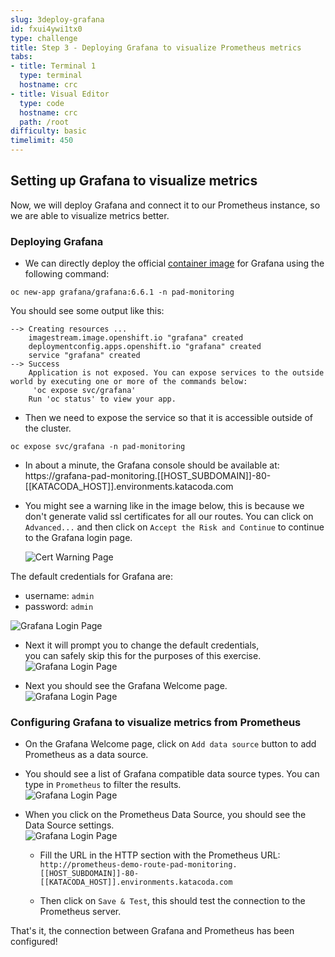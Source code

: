 ```yaml
---
slug: 3deploy-grafana
id: fxui4ywi1tx0
type: challenge
title: Step 3 - Deploying Grafana to visualize Prometheus metrics
tabs:
- title: Terminal 1
  type: terminal
  hostname: crc
- title: Visual Editor
  type: code
  hostname: crc
  path: /root
difficulty: basic
timelimit: 450
---
```



## Setting up Grafana to visualize metrics

Now, we will deploy Grafana and connect it to our Prometheus instance, so we are able to visualize metrics better.

### Deploying Grafana

* We can directly deploy the official [container image](https://hub.docker.com/r/grafana/grafana/) for Grafana using the following command: <br>
```
oc new-app grafana/grafana:6.6.1 -n pad-monitoring
```

  You should see some output like this:

  ```
  --> Creating resources ...
      imagestream.image.openshift.io "grafana" created
      deploymentconfig.apps.openshift.io "grafana" created
      service "grafana" created
  --> Success
      Application is not exposed. You can expose services to the outside world by executing one or more of the commands below:
       'oc expose svc/grafana'
      Run 'oc status' to view your app.
  ```

* Then we need to expose the service so that it is accessible outside of the cluster. <br>
```
oc expose svc/grafana -n pad-monitoring
```

* In about a minute, the Grafana console should be available at: <br>
https://grafana-pad-monitoring.[[HOST_SUBDOMAIN]]-80-[[KATACODA_HOST]].environments.katacoda.com

* You might see a warning like in the image below, this is because we don't generate valid ssl certificates for all our routes. You can click on `Advanced...` and then click on `Accept the Risk and Continue` to continue to the Grafana login page.

  ![Cert Warning Page](https://raw.githubusercontent.com/openshift-instruqt/instruqt/master/assets/introduction/deploy-prometheus-grafana/03-cert-warning-page.png)

The default credentials for Grafana are:
  * username: `admin`
  * password: `admin`

  ![Grafana Login Page](https://raw.githubusercontent.com/openshift-instruqt/instruqt/master/assets/introduction/deploy-prometheus-grafana/03-grafana-login-page.png)

* Next it will prompt you to change the default credentials, <br>
you can safely skip this for the purposes of this exercise.  <br>
![Grafana Login Page](https://raw.githubusercontent.com/openshift-instruqt/instruqt/master/assets/introduction/deploy-prometheus-grafana/03-grafana-password-change-page.png)

* Next you should see the Grafana Welcome page. <br>
![Grafana Login Page](https://raw.githubusercontent.com/openshift-instruqt/instruqt/master/assets/introduction/deploy-prometheus-grafana/03-grafana-welcome-page.png)

### Configuring Grafana to visualize metrics from Prometheus

* On the Grafana Welcome page, click on `Add data source` button to add Prometheus as a data source.

* You should see a list of Grafana compatible data source types. You can type in `Prometheus` to filter the results. <br>
![Grafana Login Page](https://raw.githubusercontent.com/openshift-instruqt/instruqt/master/assets/introduction/deploy-prometheus-grafana/03-grafana-add-ds-page.png)

* When you click on the Prometheus Data Source, you should see the Data Source settings. <br>
![Grafana Login Page](https://raw.githubusercontent.com/openshift-instruqt/instruqt/master/assets/introduction/deploy-prometheus-grafana/03-grafana-add-prom-ds-page.png)

  * Fill the URL in the HTTP section with the Prometheus URL: <br>
`http://prometheus-demo-route-pad-monitoring.[[HOST_SUBDOMAIN]]-80-[[KATACODA_HOST]].environments.katacoda.com`

  * Then click on `Save & Test`, this should test the connection to the Prometheus server.

That's it, the connection between Grafana and Prometheus has been configured!
